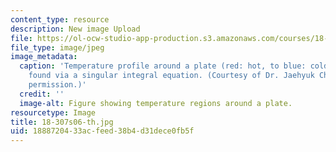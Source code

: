 ```yaml
---
content_type: resource
description: New image Upload
file: https://ol-ocw-studio-app-production.s3.amazonaws.com/courses/18-307-integral-equations-spring-2006/1888720433acfeed38b4d31dece0fb5f_18-307s06-th.jpg
file_type: image/jpeg
image_metadata:
  caption: 'Temperature profile around a plate (red: hot, to blue: cold), which is
    found via a singular integral equation. (Courtesy of Dr. Jaehyuk Choi. Used with
    permission.)'
  credit: ''
  image-alt: Figure showing temperature regions around a plate.
resourcetype: Image
title: 18-307s06-th.jpg
uid: 18887204-33ac-feed-38b4-d31dece0fb5f
---
```

